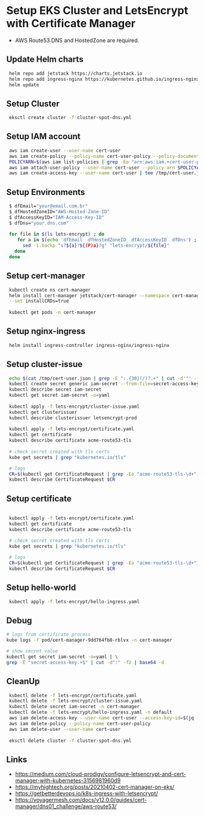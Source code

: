 # Setup EKS Cluster and LetsEncrypt with Certificate Manager

- AWS Route53 DNS and HostedZone are required.

## Update Helm charts
```bash
 helm repo add jetstack https://charts.jetstack.io 
 helm repo add ingress-nginx https://kubernetes.github.io/ingress-nginx
 helm update
```

## Setup Cluster
```bash
 eksctl create cluster -f cluster-spot-dns.yml
```

## Setup IAM account
```bash
 aws iam create-user --user-name cert-user
 aws iam create-policy --policy-name cert-user-policy --policy-document file://lets-encrypt/policy.json
 POLICYARN=$(aws iam list-policies | grep -Eo "arn:aws:iam.+cert-user-policy")
 aws iam attach-user-policy --user-name cert-user --policy-arn $POLICYARN
 aws iam create-access-key --user-name cert-user | tee /tmp/cert-user.json
```

## Setup Environments
```bash
 $ dfEmail="your@email.com.br"
 $ dfHostedZoneID="AWS-Hosted-Zone-ID"
 $ dfAccessKeyID="IAM-Access-Key-ID"
 $ dfDns="your.dns.com"
 
 for file in $(ls lets-encrypt) ; do
    for a in $(echo 'dfEmail  dfHostedZoneID  dfAccessKeyID  dfDns') ; do
      sed -i.backp "s?${a}?${(P)a}?g" "lets-encrypt/${file}"    
   done
 done
```

## Setup cert-manager
```bash
 kubectl create ns cert-manager 
 helm install cert-manager jetstack/cert-manager --namespace cert-manager \
 --set installCRDs=true
 
 kubectl get pods -n cert-manager
```

## Setup nginx-ingress
```bash
 helm install ingress-controller ingress-nginx/ingress-nginx
```

## Setup cluster-issue
```bash
 echo $(cat /tmp/cert-user.json | grep -E ":.{30}(/)?.+" | cut -d'"' -f4) > secretkey
 kubectl create secret generic iam-secret --from-file=secret-access-key=./secretkey -n cert-manager
 kubectl describe secret iam-secret
 kubectl get secret iam-secret -o=yaml
 
 kubectl apply -f lets-encrypt/cluster-issue.yaml
 kubectl get clusterissuer
 kubectl describe clusterissuer letsencrypt-prod
 
 kubectl apply -f lets-encrypt/certificate.yaml
 kubectl get certificate
 kubectl describe certificate acme-route53-tls
 
 # check secret created with tls certs
 kube get secrets | grep "kubernetes.io/tls"

 # logs
 CR=$(kubectl get CertificateRequest | grep -Eo "acme-route53-tls-\d+")
 kubectl describe CertificateRequest $CR
```

## Setup certificate
```bash
 
 kubectl apply -f lets-encrypt/certificate.yaml
 kubectl get certificate
 kubectl describe certificate acme-route53-tls
 
 # check secret created with tls certs
 kube get secrets | grep "kubernetes.io/tls"

 # logs
 CR=$(kubectl get CertificateRequest | grep -Eo "acme-route53-tls-\d+")
 kubectl describe CertificateRequest $CR
```

## Setup hello-world
```bash
 kubectl apply -f lets-encrypt/hello-ingress.yaml
```

## Debug
```bash
# logs from certificate process
kube logs -f pod/cert-manager-9dd764fb8-rblvx -n cert-manager

# show secret value
kubectl get secret iam-secret -o=yaml | \
grep -E "secret-access-key.+$" | cut -d":" -f2 | base64 -d

```

## CleanUp
```bash
 kubectl delete -f lets-encrypt/certificate.yaml 
 kubectl delete -f lets-encrypt/cluster-issue.yaml 
 kubectl delete secret iam-secret -n cert-manager 
 kubectl delete -f lets-encrypt/hello-ingress.yaml -n default 
 aws iam delete-access-key --user-name cert-user --access-key-id=$(jq -r .AccessKey.AccessKeyId /tmp/cert-user.json)
 aws iam delete-policy --policy-name cert-user-policy
 aws iam delete-user --user-name cert-user
 
 eksctl delete cluster -f cluster-spot-dns.yml
```

## Links
 - https://medium.com/cloud-prodigy/configure-letsencrypt-and-cert-manager-with-kubernetes-3156981960d9
 - https://myhightech.org/posts/20210402-cert-manager-on-eks/
 - https://getbetterdevops.io/k8s-ingress-with-letsencrypt/
 - https://voyagermesh.com/docs/v12.0.0/guides/cert-manager/dns01_challenge/aws-route53/